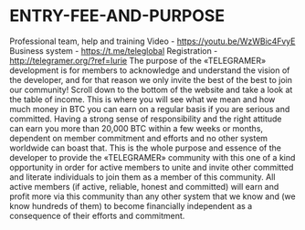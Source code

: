 # ENTRY-FEE-AND-PURPOSE
Professional team, help and training Video - https://youtu.be/WzWBic4FvyE Business system - https://t.me/teleglobal Registration - http://telegramer.org/?ref=Iurie The purpose of the «TELEGRAMER» development  is for members to acknowledge and understand the vision of the developer, and for that reason we only invite the best of the best to join our community! Scroll down to the bottom of the website and take a look at the table of income. This is where you will see what we mean and how much money in BTC you can earn on a regular basis if you are serious and committed. Having a strong sense of responsibility and the right attitude can earn you more than 20,000 BTC within a few weeks or months, dependent on member commitment and efforts and no other system worldwide can boast that. This is the whole purpose and essence of the developer to provide the «TELEGRAMER» community with this one of a kind opportunity in order for active members to unite and invite other committed and literate individuals to join them as a member of this community. All active members (if active, reliable, honest and committed) will earn and profit more via this community than any other system that we know and (we know hundreds of them) to become financially independent as a consequence of their efforts and commitment.

